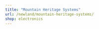 ```yaml
---
title: "Mountain Heritage Systems"
url: /newland/mountain-heritage-systems/
shop: electronics
---
```


